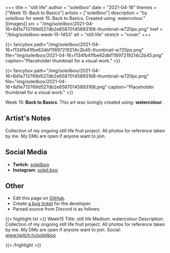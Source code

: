 +++
title =       "still life"
author =      "soleilboo"
date =        "2021-04-16"
themes =      ["Week 15: Back to Basics"]
artists =     ["soleilboo"]
description = "by soleilboo for week 15: Back to Basics. Created using: watercolour."
[[images]]
              src = "/img/soleilboo/2021-04-16+8d1e713769d527db2e65870145893168-thumbnail-w720px.png"
              href = "/blog/soleilboo-week-15-1453"
              alt = "still life"
              stretch = "cover"
+++


{{< fancybox path="/img/soleilboo/2021-04-16+f134fb41fbe62dbf11697219214c2b45-thumbnail-w720px.png" file="img/soleilboo/2021-04-16+f134fb41fbe62dbf11697219214c2b45.png" caption="Placeholder thumbnail for a visual work." >}}

{{< fancybox path="/img/soleilboo/2021-04-16+8d1e713769d527db2e65870145893168-thumbnail-w720px.png" file="img/soleilboo/2021-04-16+8d1e713769d527db2e65870145893168.png" caption="Placeholder thumbnail for a visual work." >}}


Week 15: **Back to Basics**. This art was lovingly created using: **watercolour**.

## Artist's Notes

Collection of my ongoing still life fruit project. All photos for reference taken by me. My DMs are open if anyone want to join.

## Social Media

- **Twitch**: <a href='https://twitch.tv/soleilboo' target='_blank'>soleilboo</a>
- **Instagram**: <a href='https://instagram.com/soleil.boo' target='_blank'>soleil.boo</a>

## Other

- Edit this page on [GitHub](https://github.com/teaminkling/web-refresh/edit/main/content/blog/soleilboo-week-15-1453.md).
- Create [a bug ticket](https://github.com/teaminkling/web-refresh/issues/new?assignees=&labels=bug&template=problem-report.md&title=) for the developer.
- Parsed source from Discord is as follows:

{{< highlight txt >}}
Week15
Title: still life 
Medium: watercolour 
Description: Collection of my ongoing still life fruit project. All photos for reference taken by me. My DMs are open if anyone want to join. 
Social: www.twitch.tv/soleilboo


{{< /highlight >}}